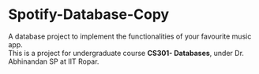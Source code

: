 # Spotify-Database-Copy
A database project to implement the functionalities of your favourite music app.<br>
This is a project for undergraduate course **CS301- Databases**, under Dr. Abhinandan SP at IIT Ropar.
